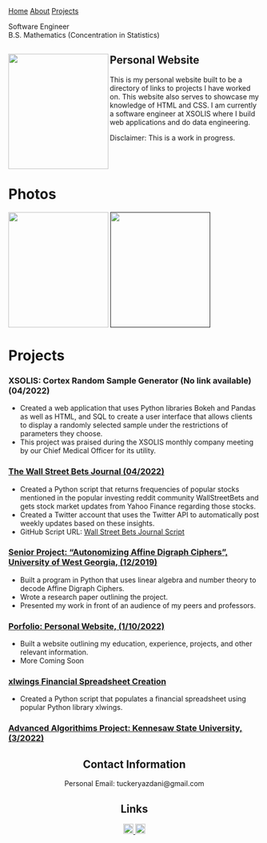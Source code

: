 <html>
<link href="main.css" rel="stylesheet">
<div class="topnav"> 
  <a class="active" href="https://tuckeryazdani.github.io/">Home</a>
  <a href="about.html">About</a>
  <a href="projects.html">Projects</a>
  </div>
  <div id='1'>
  </div>
<head>
  <div align="left">
    <p class="bio">
      Software Engineer <br>
      B.S. Mathematics (Concentration in Statistics)<br>
    </p>
  </div>
</head>
  <div>
<a href="https://user-images.githubusercontent.com/84822334/148703247-771b3563-5673-49d2-910d-3812aa07511a.jpg" target="_blank" ><img src="https://user-images.githubusercontent.com/84822334/148703247-771b3563-5673-49d2-910d-3812aa07511a.jpg" class="profile" width="200" height="230" align="left"/></a>
    <h2> Personal Website </h2>
    <p> This is my personal website built to be a directory of links to projects I have worked on. This website also serves to showcase my knowledge of HTML and CSS. I am currently a software engineer at XSOLIS where I build web applications and do data engineering.</p>
    <p> Disclaimer: This is a work in progress. </p>
  </div>
  <br>
  <div>
    <head>
      <br>
      <h1> Photos </h1>
      <a href="https://user-images.githubusercontent.com/84822334/183260820-ddced16a-69c8-4948-85f7-5561e936ddfc.jpg" target="_blank"><img src="https://user-images.githubusercontent.com/84822334/183260820-ddced16a-69c8-4948-85f7-5561e936ddfc.jpg" width="200" height="230" align="center"></a>
      <a href="" target="_blank"><img src="https://user-images.githubusercontent.com/84822334/183546849-cbfd48bd-bd0d-4e94-9fec-19e7b38bd67b.png"  width="200" height="230" align="center"></a>
      <br>
      <h1> Projects </h1>
    </head>
    <h3><a>XSOLIS: Cortex Random Sample Generator (No link available) (04/2022)</a></h3>
      <ul>		                                                                                   
        <li>Created a web application that uses Python libraries Bokeh and Pandas as well as  HTML, and SQL to create a user interface that allows clients to display a randomly selected sample under the restrictions of parameters they choose.</li>
<li>This project was praised during the XSOLIS monthly company meeting by our Chief Medical Officer for its utility.</li>
  </ul>
    <a href="https://twitter.com/WSB_Journal"> <h3> The Wall Street Bets Journal (04/2022) </h3> </a>
  <ul>
    <li>Created a Python script that returns frequencies of popular stocks mentioned in the popular investing reddit community WallStreetBets and gets stock market updates from Yahoo Finance regarding those stocks. </li>
    <li>Created a Twitter account that uses the Twitter API to automatically post weekly updates based on these insights. </li>
    <li>GitHub Script URL: <a href="https://github.com/tuckeryazdani/wsb_journal/blob/main/wsb.py"> Wall Street Bets Journal Script</a></li>
  </ul>
  <a href="https://github.com/tuckeryazdani/SeniorProject2019" ><h3> Senior Project: “Autonomizing Affine Digraph Ciphers”, University of West Georgia, (12/2019) </h3></a>
  <ul> 
    <li>Built a program in Python that uses linear algebra and number theory to decode Affine Digraph Ciphers.</li>
    <li>Wrote a research paper outlining the project.</li>
    <li>Presented my work in front of an audience of my peers and professors.</li>
  </ul>
  <a href="https://github.com/tuckeryazdani/tuckeryazdani.github.io" target="_blank"><h3> Porfolio: Personal Website, (1/10/2022) </h3></a>
  <ul>
    <li> Built a website outlining my education, experience, projects, and other relevant information. </li>
    <li> More Coming Soon </li>
  </ul> 
    <a href="https://github.com/tuckeryazdani/xlwings/blob/main/xlwings.py" ><h3> xlwings Financial Spreadsheet Creation</h3></a>
      <ul>
        <li> Created a Python script that populates a financial spreadsheet using popular Python library xlwings. </li>
      </ul>
   <a href="https://github.com/tuckeryazdani/ChessEngineAASpr2022"  target="_blank"> <h3>Advanced Algorithims Project: Kennesaw State University, (3/2022)</h3> </a>
  </div>
  <center>
  <h2> Contact Information </h2>
  <p>
  Personal Email: tuckeryazdani@gmail.com<br>
  </p>
  <h2> Links </h2>
  <a href="https://www.linkedin.com/in/tuckeryazdani/" target="_blank"><img src="https://user-images.githubusercontent.com/84822334/148589136-9acd742f-e004-4d54-b1b4-181f8bc7dc98.png" class="social" width="20" height="20" title="LinkedIn">
  </a><a href="https://github.com/tuckeryazdani/" target="_blank"><img src="https://user-images.githubusercontent.com/84822334/148658020-ae86cfb7-f259-4503-93fc-156a168d2a9d.png" class="social" width="20" height="20" title="GitHub"></a>
  </center>
</html>
